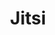 ---
draft: false
title: Jitsi
content:
  id: jitsi
  name: Jitsi
  logo: /images/applications/live-chat/jitsi/logo.png
  website: https://jitsi.org/jitsi-meet/
  iframe_website: /website-iframe/applications/live-chat/jitsi
  dashboardImage: /images/applications/live-chat/jitsi/screenshot-1.jpg
  short_description: Jitsi is a set of open-source projects that allows you to easily build and deploy secure video conferencing solutions.
  description: Jitsi is a collection of free and open-source multiplatform voice, video conferencing and instant messaging applications for the web platform, Windows, Linux, macOS, iOS and Android. At the heart of Jitsi are Jitsi Videobridge and Jitsi Meet, which enable conferences on the internet. Other projects in the community enable other features such as audio, dial-in, recording and simulcasting. Jitsi Meet is a free, fully encrypted, 100% open-source video conferencing solution that you can use any time. No account is needed.
  features:
    - title: Multiple features
      description: Jitsi Meet allows you to share your desktop, presentations and more; invite users to a conference via a simple, custom URL; edit documents together using Etherpad; pick fun meeting URLs for every meeting; trade messages and emojis while you video conference, with integrated chat.
    - title: High quality, low latency
      description: "Jitsi provides better quality and lower latency – and, if you are running your own service, a much more scalable and inexpensive solution. It's compatible with WebRTC, the open standard for Web communication. There's advanced video routing support for simulcast, bandwidth estimations, scalable video coding and many others, and Ubuntu and Debian packages for easy installation."
    - title: Easy upgrading
      description: Jitsi is a continuously developed project that regularly releases new versions with optimizations, fixes, security updates, etc. If you want to benefit from the latest features, you can painlessly upgrade your Jitsi environment at Jelastic PaaS.
    - title: Highly available cluster
      description: If you need to ensure the reliability of your Jitsi application, you can select the Cluster option during the package installation. It will automatically scale your Jitsi instance across the specified number of nodes (the Shards Number field in the installation frame) to provide high availability and boost performance.
  screenshots:
    - /images/applications/live-chat/jitsi/screenshot-1.jpg
    - /images/applications/live-chat/jitsi/screenshot-2.jpg
---